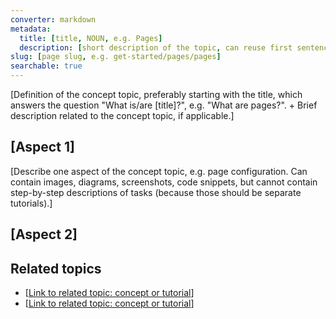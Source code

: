 ```yaml
---
converter: markdown
metadata:
  title: [title, NOUN, e.g. Pages]
  description: [short description of the topic, can reuse first sentence, max 300 characters]
slug: [page slug, e.g. get-started/pages/pages]
searchable: true
---
```


[Definition of the concept topic, preferably starting with the title, which answers the question "What is/are [title]?", e.g. "What are pages?". + Brief description related to the concept topic, if applicable.]

## [Aspect 1]

[Describe one aspect of the concept topic, e.g. page configuration. Can contain images, diagrams, screenshots, code snippets, but cannot contain step-by-step descriptions of tasks (because those should be separate tutorials).]

## [Aspect 2]

## Related topics

* [[Link to related topic: concept or tutorial]()]
* [[Link to related topic: concept or tutorial]()]
